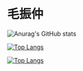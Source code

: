 # 毛振仲

![Anurag's GitHub stats](https://github-readme-stats.vercel.app/api?username=maozhenzhong&show_icons=true&theme=radical)

[![Top Langs](https://github-readme-stats.vercel.app/api/top-langs/?username=maozhenzhong)](https://github.com/anuraghazra/github-readme-stats)

[![Top Langs](https://github-readme-stats.vercel.app/api/top-langs/?username=maozhenzhong&hide=javascript,html)](https://github.com/anuraghazra/github-readme-stats)



